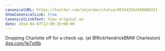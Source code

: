 ```yaml
---
canonicalURL: https://twitter.com/jmjordan/status/453142542490808321
ShowCanonicalLink: true
CanonicalLinkText: View original on
date: 2014-04-07T12:09:35+00:00
---
```

Dropping Charlotte off for a check-up. (at @RickHendrickBMW Charleston) [4sq.com/1e7xt6b](http://4sq.com/1e7xt6b)